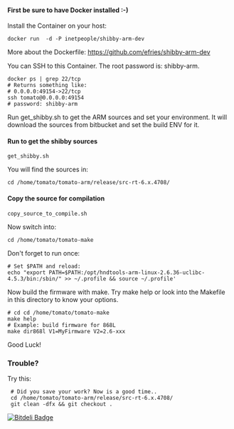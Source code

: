 #### First be sure to have Docker installed :-)

Install the Container on your host:

    docker run  -d -P inetpeople/shibby-arm-dev

More about the Dockerfile: https://github.com/efries/shibby-arm-dev

You can SSH to this Container. The root password is: shibby-arm.

    docker ps | grep 22/tcp
    # Returns something like:
    # 0.0.0.0:49154->22/tcp
    ssh tomato@0.0.0.0:49154
    # password: shibby-arm

Run get_shibby.sh to get the ARM sources and set your environment. It will download the sources from bitbucket and set the build ENV for it.

#### Run to get the shibby sources

    get_shibby.sh

You will find the sources in:

    cd /home/tomato/tomato-arm/release/src-rt-6.x.4708/

#### Copy the source for compilation
    copy_source_to_compile.sh

Now switch into:
    
    cd /home/tomato/tomato-make

Don't forget to run once:

    # Set $PATH and reload:
    echo "export PATH=$PATH:/opt/hndtools-arm-linux-2.6.36-uclibc-4.5.3/bin:/sbin/" >> ~/.profile && source ~/.profile'

Now build the firmware with make. Try make help or look into the Makefile in this directory to know your options.

    # cd cd /home/tomato/tomato-make
    make help
    # Example: build firmware for 868L
    make dir868l V1=MyFirmware V2=2.6-xxx

Good Luck!

### Trouble?

Try this:

     # Did you save your work? Now is a good time..
     cd /home/tomato/tomato-arm/release/src-rt-6.x.4708/
     git clean -dfx && git checkout .
     


[![Bitdeli Badge](https://d2weczhvl823v0.cloudfront.net/efries/shibby-arm-dev/trend.png)](https://bitdeli.com/free "Bitdeli Badge")


